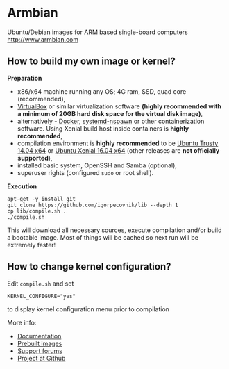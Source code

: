 # Armbian

Ubuntu/Debian images for ARM based single-board computers
http://www.armbian.com

## How to build my own image or kernel?

**Preparation**

- x86/x64 machine running any OS; 4G ram, SSD, quad core (recommended),
- [VirtualBox](https://www.virtualbox.org/wiki/Downloads) or similar virtualization software **(highly recommended with a minimum of 20GB hard disk space for the virtual disk image)**,
- alternatively - [Docker](https://github.com/igorpecovnik/lib/pull/255#issuecomment-205045273), [systemd-nspawn](https://www.freedesktop.org/software/systemd/man/systemd-nspawn.html) or other containerization software. Using Xenial build host inside containers is **highly recommended**,
- compilation environment is **highly recommended** to be [Ubuntu Trusty 14.04 x64](http://archive.ubuntu.com/ubuntu/dists/trusty-updates/main/installer-amd64/current/images/netboot/mini.iso) or [Ubuntu Xenial 16.04 x64](http://archive.ubuntu.com/ubuntu/dists/xenial-updates/main/installer-amd64/current/images/netboot/mini.iso) (other releases are **not officially supported**),
- installed basic system, OpenSSH and Samba (optional),
- superuser rights (configured `sudo` or root shell).

**Execution**
	
	apt-get -y install git
	git clone https://github.com/igorpecovnik/lib --depth 1
	cp lib/compile.sh .
	./compile.sh
	
This will download all necessary sources, execute compilation and/or build a bootable image. Most of things will be cached so next run will be extremely faster!

## How to change kernel configuration?

Edit `compile.sh` and set

	KERNEL_CONFIGURE="yes"

to display kernel configuration menu prior to compilation

More info:

- [Documentation](http://www.armbian.com/using-armbian-tools/)
- [Prebuilt images](http://www.armbian.com/download/)
- [Support forums](http://forum.armbian.com/ "Armbian support forum")
- [Project at Github](https://github.com/igorpecovnik/lib)
